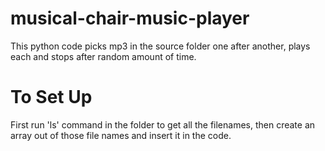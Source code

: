 # musical-chair-music-player
This python code picks mp3 in the source folder one after another, plays each and stops after random amount of time. 

# To Set Up
First run 'ls' command in the folder to get all the filenames, then create an array out of those file names and insert it in the code. 

